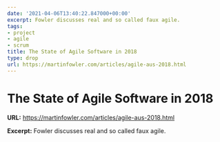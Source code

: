 ```yaml
---
date: '2021-04-06T13:40:22.847000+00:00'
excerpt: Fowler discusses real and so called faux agile.
tags:
- project
- agile
- scrum
title: The State of Agile Software in 2018
type: drop
url: https://martinfowler.com/articles/agile-aus-2018.html
---
```


# The State of Agile Software in 2018

**URL:** https://martinfowler.com/articles/agile-aus-2018.html

**Excerpt:** Fowler discusses real and so called faux agile.
